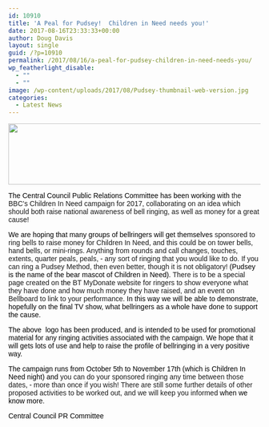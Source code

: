 ```yaml
---
id: 10910
title: 'A Peal for Pudsey!  Children in Need needs you!'
date: 2017-08-16T23:33:33+00:00
author: Doug Davis
layout: single
guid: /?p=10910
permalink: /2017/08/16/a-peal-for-pudsey-children-in-need-needs-you/
wp_featherlight_disable:
  - ""
  - ""
image: /wp-content/uploads/2017/08/Pudsey-thumbnail-web-version.jpg
categories:
  - Latest News
---
```

<p style="text-align: center;">
  <a href="https://cccbr.org.uk/wp-content/uploads/2017/08/Pudsey-banner-web-version.jpg"><img loading="lazy" class="alignnone size-large wp-image-10915" src="https://cccbr.org.uk/wp-content/uploads/2017/08/Pudsey-banner-web-version-1024x195.jpg" alt="" width="640" height="122" srcset="https://cccbr.org.uk/wp-content/uploads/2017/08/Pudsey-banner-web-version-1024x195.jpg 1024w, https://cccbr.org.uk/wp-content/uploads/2017/08/Pudsey-banner-web-version-300x57.jpg 300w, https://cccbr.org.uk/wp-content/uploads/2017/08/Pudsey-banner-web-version-768x146.jpg 768w, https://cccbr.org.uk/wp-content/uploads/2017/08/Pudsey-banner-web-version-600x114.jpg 600w, https://cccbr.org.uk/wp-content/uploads/2017/08/Pudsey-banner-web-version.jpg 1654w" sizes="(max-width: 640px) 100vw, 640px" /></a>
</p>

<span style="margin: 0px; font-family: 'Arial',sans-serif;"><span style="color: #000000;">The Central Council Public Relations Committee has been working with </span>the BBC’s Children In Need campaign for 2017, collaborating on an idea which should both raise national awareness of bell ringing, as well as money for a great cause! </span>

<span style="margin: 0px; color: black; font-family: 'Arial',sans-serif;">We are hoping that many groups of bellringers will get </span><span style="margin: 0px; font-family: 'Arial',sans-serif;"><span style="color: #000000;">themselves </span>sponsored to ring bells to raise money for Children In Need<span style="color: #000000;">,</span> and this could be on tower bells, hand bells, or mini-rings. Anything from rounds and call changes, touches, extents, quarter peals, peals, <span style="color: #000000;">- </span>any sort of ringing that you would like to do. If you can ring a Pudsey Method, then even better, though it is not obligatory! <span style="color: #000000;">(Pudsey is the name of the bear mascot of Children in Need). </span>There is to be a special page created on <span style="color: #000000;">the </span>BT MyDonate website for ringers to show everyone what they have done and how much money they have raised, and an event on Bellboard to link to your performance. <span style="color: #000000;">In this way we will be able to demonstrate, hopefully on the final TV show, what bellringers as a whole have done to support the cause.</span></span>

<span style="margin: 0px; color: black; font-family: 'Arial',sans-serif;">The above  logo has been produced, and is intended to be used for promotional material for any ringing activities associated with the campaign. We hope that it will gets lots of use and help to raise the profile of bellringing in a very positive way.</span>

<span style="margin: 0px; color: black; font-family: 'Arial',sans-serif;">The campaign runs from October 5th to November 17th (which is Children In Need night) </span><span style="margin: 0px; font-family: 'Arial',sans-serif;"><span style="color: #000000;">and</span> you can do your sponsored ringing any time between those dates<span style="color: #000000;">, - </span>more than once if you wish! There are still some further details of other proposed activities to be worked out, and we will keep you informed <span style="color: #000000;">when we know more</span>.</span>

<span style="margin: 0px; color: black; font-family: 'Arial',sans-serif;">Central Council PR Committee</span>
